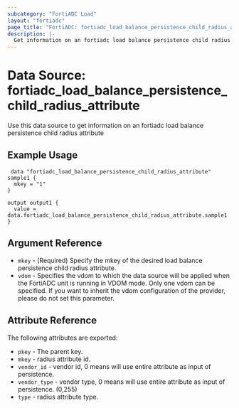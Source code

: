 ```yaml
---
subcategory: "FortiADC Load"
layout: "fortiadc"
page_title: "FortiADC: fortiadc_load_balance_persistence_child_radius_attribute"
description: |-
  Get information on an fortiadc load balance persistence child radius attribute
---
```


# Data Source: fortiadc_load_balance_persistence_child_radius_attribute
Use this data source to get information on an fortiadc load balance persistence child radius attribute

## Example Usage

```hcl
 data "fortiadc_load_balance_persistence_child_radius_attribute" sample1 {
  mkey = "1"
}

output output1 {
  value = data.fortiadc_load_balance_persistence_child_radius_attribute.sample1
}
```

## Argument Reference
* `mkey` - (Required) Specify the mkey of the desired  load balance persistence child radius attribute.
* `vdom` - Specifies the vdom to which the data source will be applied when the FortiADC unit is running in VDOM mode. Only one vdom can be specified. If you want to inherit the vdom configuration of the provider, please do not set this parameter.


## Attribute Reference

The following attributes are exported:

* `pkey` - The parent key.
* `mkey` - radius attribute id.
* `vendor_id` - vendor id, 0 means will use entire attribute as input of persistence. 
* `vendor_type` - vendor type, 0 means will use entire attribute as input of persistence. (0,255)
* `type` - radius attribute type. 

